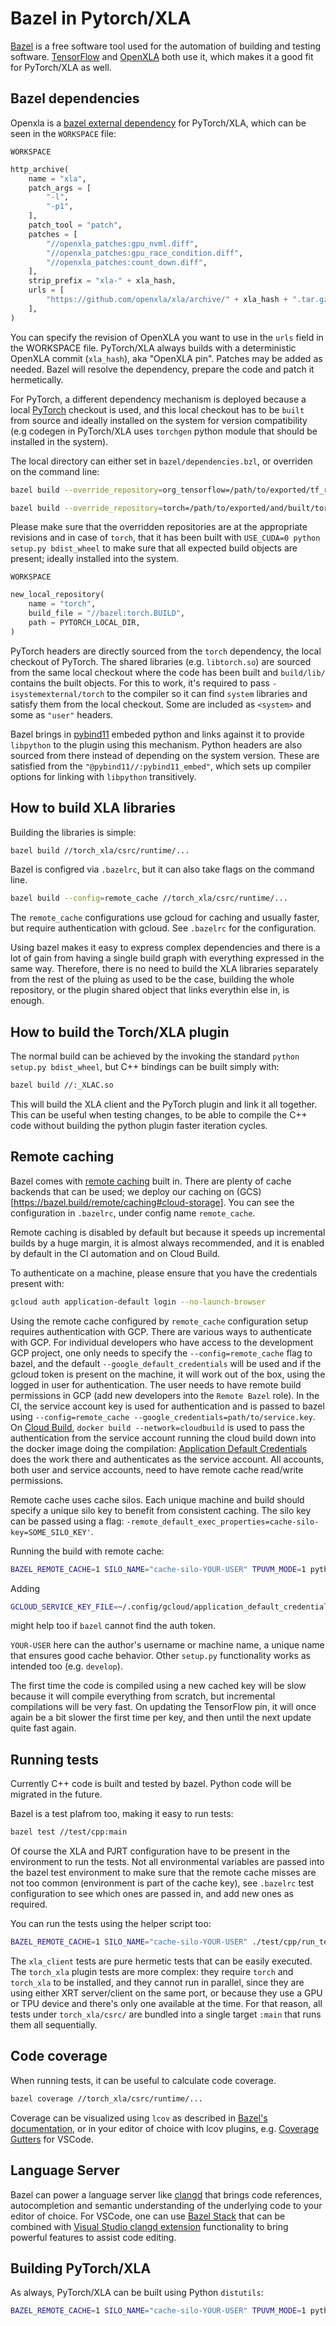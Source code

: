 # Bazel in Pytorch/XLA

[Bazel](https://bazel.build/) is a free software tool used for the
automation of building and testing software.
[TensorFlow](https://www.tensorflow.org/http) and
[OpenXLA](https://github.com/openxla/xla) both use it, which makes it a
good fit for PyTorch/XLA as well.

## Bazel dependencies

Openxla is a [bazel external dependency](https://bazel.build/external/overview) for PyTorch/XLA,
which can be seen in the `WORKSPACE` file:

`WORKSPACE`

``` python
http_archive(
    name = "xla",
    patch_args = [
        "-l",
        "-p1",
    ],
    patch_tool = "patch",
    patches = [
        "//openxla_patches:gpu_nvml.diff",
        "//openxla_patches:gpu_race_condition.diff",
        "//openxla_patches:count_down.diff",
    ],
    strip_prefix = "xla-" + xla_hash,
    urls = [
        "https://github.com/openxla/xla/archive/" + xla_hash + ".tar.gz",
    ],
)
```

You can specify the revision of OpenXLA you want to use in the `urls` field 
in the WORKSPACE file. PyTorch/XLA always builds with a deterministic
OpenXLA commit (`xla_hash`), aka "OpenXLA pin". Patches may be added as 
needed. Bazel will resolve the dependency, prepare the code and patch it
hermetically.

For PyTorch, a different dependency mechanism is deployed because a
local [PyTorch](https://github.com/pytorch/pytorch) checkout is used,
and this local checkout has to be `built` from source and ideally
installed on the system for version compatibility (e.g codegen in
PyTorch/XLA uses `torchgen` python module that should be installed in
the system).

The local directory can either set in `bazel/dependencies.bzl`, or
overriden on the command line:

``` bash
bazel build --override_repository=org_tensorflow=/path/to/exported/tf_repo //...
```

``` bash
bazel build --override_repository=torch=/path/to/exported/and/built/torch_repo //...
```

Please make sure that the overridden repositories are at the appropriate
revisions and in case of `torch`, that it has been built with
`USE_CUDA=0 python setup.py bdist_wheel` to make sure that all expected
build objects are present; ideally installed into the system.

`WORKSPACE`

``` python
new_local_repository(
    name = "torch",
    build_file = "//bazel:torch.BUILD",
    path = PYTORCH_LOCAL_DIR,
)
```

PyTorch headers are directly sourced from the `torch` dependency, the
local checkout of PyTorch. The shared libraries (e.g. `libtorch.so`) are
sourced from the same local checkout where the code has been built and
`build/lib/` contains the built objects. For this to work, it's required
to pass `-isystemexternal/torch` to the compiler so it can find `system`
libraries and satisfy them from the local checkout. Some are included as
`<system>` and some as `"user"` headers.

Bazel brings in [pybind11](https://github.com/pybind/pybind11) embeded
python and links against it to provide `libpython` to the plugin using
this mechanism. Python headers are also sourced from there instead of
depending on the system version. These are satisfied from the
`"@pybind11//:pybind11_embed"`, which sets up compiler options for
linking with `libpython` transitively.

## How to build XLA libraries

Building the libraries is simple:

``` bash
bazel build //torch_xla/csrc/runtime/...
```

Bazel is configred via `.bazelrc`, but it can also take flags on the
command line.

``` bash
bazel build --config=remote_cache //torch_xla/csrc/runtime/...
```

The `remote_cache` configurations use gcloud for caching and usually
faster, but require authentication with gcloud. See `.bazelrc` for the
configuration.

Using bazel makes it easy to express complex dependencies and there is a
lot of gain from having a single build graph with everything expressed
in the same way. Therefore, there is no need to build the XLA libraries
separately from the rest of the pluing as used to be the case, building
the whole repository, or the plugin shared object that links everythin
else in, is enough.

## How to build the Torch/XLA plugin

The normal build can be achieved by the invoking the standard
`python setup.py bdist_wheel`, but C++ bindings can be built simply
with:

``` bash
bazel build //:_XLAC.so
```

This will build the XLA client and the PyTorch plugin and link it all
together. This can be useful when testing changes, to be able to compile
the C++ code without building the python plugin faster iteration cycles.

## Remote caching

Bazel comes with [remote caching](https://bazel.build/remote/caching)
built in. There are plenty of cache backends that can be used; we deploy
our caching on
(GCS)\[<https://bazel.build/remote/caching#cloud-storage>\]. You can see
the configuration in `.bazelrc`, under config name `remote_cache`.

Remote caching is disabled by default but because it speeds up
incremental builds by a huge margin, it is almost always recommended,
and it is enabled by default in the CI automation and on Cloud Build.

To authenticate on a machine, please ensure that you have the
credentials present with:

``` bash
gcloud auth application-default login --no-launch-browser
```

Using the remote cache configured by `remote_cache` configuration setup
requires authentication with GCP. There are various ways to authenticate
with GCP. For individual developers who have access to the development
GCP project, one only needs to specify the `--config=remote_cache` flag
to bazel, and the default `--google_default_credentials` will be used
and if the gcloud token is present on the machine, it will work out of
the box, using the logged in user for authentication. The user needs to
have remote build permissions in GCP (add new developers into the
`Remote Bazel` role). In the CI, the service account key is used for
authentication and is passed to bazel using
`--config=remote_cache --google_credentials=path/to/service.key`. On
[Cloud Build](https://cloud.google.com/build),
`docker build --network=cloudbuild` is used to pass the authentication
from the service account running the cloud build down into the docker
image doing the compilation: [Application Default
Credentials](https://cloud.google.com/docs/authentication/provide-credentials-adc)
does the work there and authenticates as the service account. All
accounts, both user and service accounts, need to have remote cache
read/write permissions.

Remote cache uses cache silos. Each unique machine and build should
specify a unique silo key to benefit from consistent caching. The silo
key can be passed using a flag:
`-remote_default_exec_properties=cache-silo-key=SOME_SILO_KEY'`.

Running the build with remote cache:

``` bash
BAZEL_REMOTE_CACHE=1 SILO_NAME="cache-silo-YOUR-USER" TPUVM_MODE=1 python setup.py bdist_wheel
```

Adding

``` bash
GCLOUD_SERVICE_KEY_FILE=~/.config/gcloud/application_default_credentials.json
```

might help too if `bazel` cannot find the auth token.

`YOUR-USER` here can the author's username or machine name, a unique
name that ensures good cache behavior. Other `setup.py` functionality
works as intended too (e.g. `develop`).

The first time the code is compiled using a new cached key will be slow
because it will compile everything from scratch, but incremental
compilations will be very fast. On updating the TensorFlow pin, it will
once again be a bit slower the first time per key, and then until the
next update quite fast again.

## Running tests

Currently C++ code is built and tested by bazel. Python code will be
migrated in the future.

Bazel is a test plafrom too, making it easy to run tests:

``` bash
bazel test //test/cpp:main
```

Of course the XLA and PJRT configuration have to be present in the
environment to run the tests. Not all environmental variables are passed
into the bazel test environment to make sure that the remote cache
misses are not too common (environment is part of the cache key), see
`.bazelrc` test configuration to see which ones are passed in, and add
new ones as required.

You can run the tests using the helper script too:

``` bash
BAZEL_REMOTE_CACHE=1 SILO_NAME="cache-silo-YOUR-USER" ./test/cpp/run_tests.sh -R
```

The `xla_client` tests are pure hermetic tests that can be easily
executed. The `torch_xla` plugin tests are more complex: they require
`torch` and `torch_xla` to be installed, and they cannot run in
parallel, since they are using either XRT server/client on the same
port, or because they use a GPU or TPU device and there's only one
available at the time. For that reason, all tests under
`torch_xla/csrc/` are bundled into a single target `:main` that runs
them all sequentially.

## Code coverage

When running tests, it can be useful to calculate code coverage.

``` bash
bazel coverage //torch_xla/csrc/runtime/...
```

Coverage can be visualized using `lcov` as described in [Bazel's
documentation](https://bazel.build/configure/coverage), or in your
editor of choice with lcov plugins, e.g. [Coverage
Gutters](https://marketplace.visualstudio.com/items?itemName=ryanluker.vscode-coverage-gutters)
for VSCode.

## Language Server

Bazel can power a language server like [clangd](https://clangd.llvm.org/) that brings code references,
autocompletion and semantic understanding of the underlying code to your
editor of choice. For VSCode, one can use [Bazel Stack](https://github.com/stackb/bazel-stack-vscode-cc) 
that can be combined with [Visual Studio clangd extension](https://marketplace.visualstudio.com/items?itemName=llvm-vs-code-extensions.vscode-clangd)
functionality to bring powerful features to assist code editing.

## Building PyTorch/XLA

As always, PyTorch/XLA can be built using Python `distutils`:

``` bash
BAZEL_REMOTE_CACHE=1 SILO_NAME="cache-silo-YOUR-USER" TPUVM_MODE=1 python setup.py bdist_wheel
```
